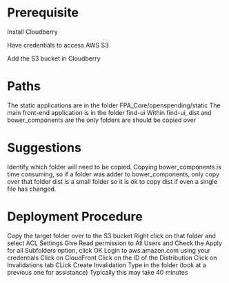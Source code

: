 Prerequisite
============
Install Cloudberry

Have credentials to access AWS S3

Add the S3 bucket in Cloudberry

Paths
=====
The static applications are in the folder FPA_Core/openspending/static
The main front-end application is in the folder find-ui
Within find-ui, dist and bower_components are the only folders are should be copied over

Suggestions
===========
Identify which folder will need to be copied. 
Copying bower_components is time consuming, so if a folder was adder to bower_components, only copy over that folder
dist is a small folder so it is ok to copy dist if even a single file has changed.

Deployment Procedure
====================
Copy the target folder over to the S3 bucket
Right click on that folder and select ACL Settings
Give Read permission to All Users and Check the Apply for all Subfolders option, click OK
Login to aws.amazon.com using your credentials
Click on CloudFront
Click on the ID of the Distribution
Click on Invalidations tab
CLick Create Invalidation
Type in the folder (look at a previous one for assistance)
Typically this may take 40 minutes


